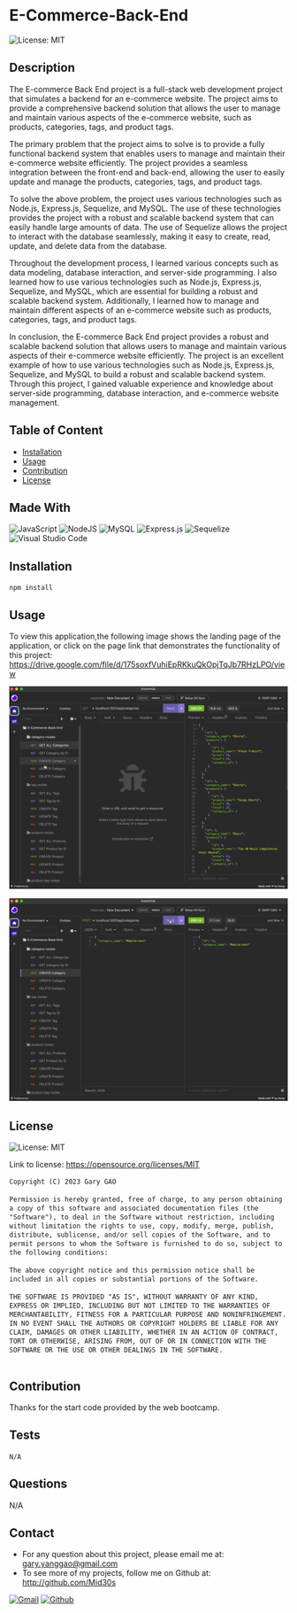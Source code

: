 # E-Commerce-Back-End

![License: MIT](https://img.shields.io/badge/License-MIT-yellow.svg)

## Description

The E-commerce Back End project is a full-stack web development project that simulates a backend for an e-commerce website. The project aims to provide a comprehensive backend solution that allows the user to manage and maintain various aspects of the e-commerce website, such as products, categories, tags, and product tags.

The primary problem that the project aims to solve is to provide a fully functional backend system that enables users to manage and maintain their e-commerce website efficiently. The project provides a seamless integration between the front-end and back-end, allowing the user to easily update and manage the products, categories, tags, and product tags.

To solve the above problem, the project uses various technologies such as Node.js, Express.js, Sequelize, and MySQL. The use of these technologies provides the project with a robust and scalable backend system that can easily handle large amounts of data. The use of Sequelize allows the project to interact with the database seamlessly, making it easy to create, read, update, and delete data from the database.

Throughout the development process, I learned various concepts such as data modeling, database interaction, and server-side programming. I also learned how to use various technologies such as Node.js, Express.js, Sequelize, and MySQL, which are essential for building a robust and scalable backend system. Additionally, I learned how to manage and maintain different aspects of an e-commerce website such as products, categories, tags, and product tags.

In conclusion, the E-commerce Back End project provides a robust and scalable backend solution that allows users to manage and maintain various aspects of their e-commerce website efficiently. The project is an excellent example of how to use various technologies such as Node.js, Express.js, Sequelize, and MySQL to build a robust and scalable backend system. Through this project, I gained valuable experience and knowledge about server-side programming, database interaction, and e-commerce website management.

## Table of Content

* [Installation](#installation)
* [Usage](#usage)
* [Contribution](#contribution)
* [License](#license)
  
## Made With

![JavaScript](https://img.shields.io/badge/javascript-%23323330.svg?style=for-the-badge&logo=javascript&logoColor=%23F7DF1E)
![NodeJS](https://img.shields.io/badge/node.js-6DA55F?style=for-the-badge&logo=node.js&logoColor=white)
![MySQL](https://img.shields.io/badge/mysql-%2300f.svg?style=for-the-badge&logo=mysql&logoColor=white)
![Express.js](https://img.shields.io/badge/express.js-%23404d59.svg?style=for-the-badge&logo=express&logoColor=%2361DAFB)
![Sequelize](https://img.shields.io/badge/Sequelize-52B0E7?style=for-the-badge&logo=Sequelize&logoColor=white)
![Visual Studio Code](https://img.shields.io/badge/Visual%20Studio%20Code-0078d7.svg?style=for-the-badge&logo=visual-studio-code&logoColor=white)
  
## Installation  

```
npm install
```

## Usage

To view this application,the following image shows the landing page of the application, or click on the page link that demonstrates the functionality of this project:\
<https://drive.google.com/file/d/175soxfVuhiEpRKkuQkOpjTqJb7RHzLPO/view>

![E-Commerce](./assets/images/GET.gif)

![E-Commerce](./assets/images/POST-PUT-DELETE.gif)


## License

![License: MIT](https://img.shields.io/badge/License-MIT-yellow.svg)

Link to license: <https://opensource.org/licenses/MIT>

```
Copyright (C) 2023 Gary GAO

Permission is hereby granted, free of charge, to any person obtaining a copy of this software and associated documentation files (the "Software"), to deal in the Software without restriction, including without limitation the rights to use, copy, modify, merge, publish, distribute, sublicense, and/or sell copies of the Software, and to permit persons to whom the Software is furnished to do so, subject to the following conditions:

The above copyright notice and this permission notice shall be included in all copies or substantial portions of the Software.

THE SOFTWARE IS PROVIDED "AS IS", WITHOUT WARRANTY OF ANY KIND, EXPRESS OR IMPLIED, INCLUDING BUT NOT LIMITED TO THE WARRANTIES OF MERCHANTABILITY, FITNESS FOR A PARTICULAR PURPOSE AND NONINFRINGEMENT. IN NO EVENT SHALL THE AUTHORS OR COPYRIGHT HOLDERS BE LIABLE FOR ANY CLAIM, DAMAGES OR OTHER LIABILITY, WHETHER IN AN ACTION OF CONTRACT, TORT OR OTHERWISE, ARISING FROM, OUT OF OR IN CONNECTION WITH THE SOFTWARE OR THE USE OR OTHER DEALINGS IN THE SOFTWARE.
  
```
  
## Contribution

Thanks for the start code provided by the web bootcamp.

## Tests

```
N/A
```

## Questions

N/A

## Contact

* For any question about this project, please email me at: gary.yanggao@gmail.com
* To see more of my projects, follow me on Github at: <http://github.com/Mid30s>
  
[![Gmail](https://img.shields.io/badge/Gmail-D14836?style=for-the-badge&logo=gmail&logoColor=white)](mailto:gary.yanggao@gmail.com)
[![Github](https://img.shields.io/badge/GitHub-100000?style=for-the-badge&logo=github&logoColor=white)](https://github.com/Mid30s)
